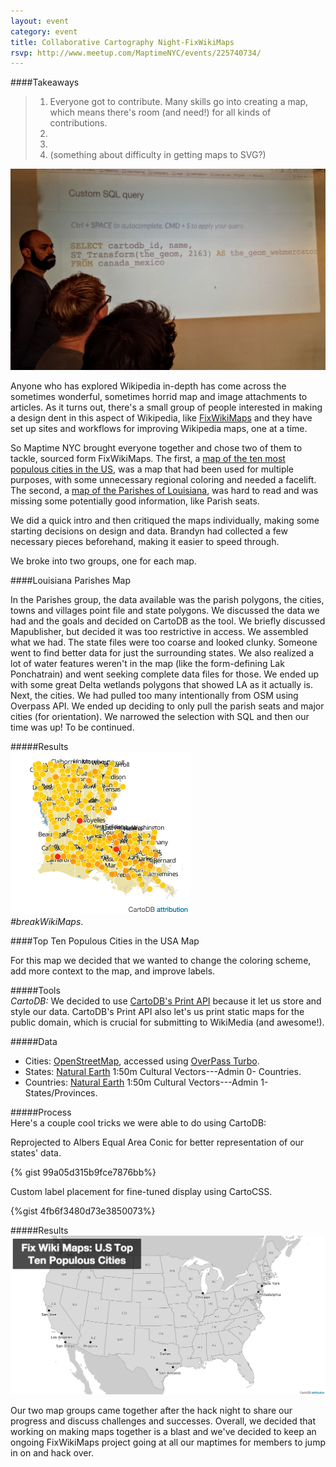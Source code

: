 ```yaml
---
layout: event
category: event
title: Collaborative Cartography Night-FixWikiMaps
rsvp: http://www.meetup.com/MaptimeNYC/events/225740734/
---
```


####Takeaways  
>1.  Everyone got to contribute.  Many skills go into creating a map, which means there's room (and need!) for all kinds of contributions.
>2.  
>3.  
>4.  (something about difficulty in getting maps to SVG?)  

![Collaborative SQL](/img/2015-10-07/20151007_205519.jpg)  

Anyone who has explored Wikipedia in-depth has come across the sometimes wonderful, sometimes horrid map and image attachments to articles. As it turns out, there's a small group of people interested in making a design dent in this aspect of Wikipedia, like [FixWikiMaps](http://fixwikimaps.tumblr.com) and they have set up sites and workflows for improving Wikipedia maps, one at a time. 

So Maptime NYC brought everyone together and chose two of them to tackle, sourced form FixWikiMaps. The first, a [map of the ten most populous cities in the US](https://en.wikipedia.org/wiki/List_of_United_States_cities_by_population), was a map that had been used for multiple purposes, with some unnecessary regional coloring and needed a facelift. The second, a [map of the Parishes of Louisiana](/img/2015-10-07/Louisiana_parishes_map.jpg), was hard to read and was missing some potentially good information, like Parish seats. 

We did a quick intro and then critiqued the maps individually, making some starting decisions on design and data. Brandyn had collected a few necessary pieces beforehand, making it easier to speed through. 

We broke into two groups, one for each map. 


####Louisiana Parishes Map  

In the Parishes group, the data available was the parish polygons, the cities, towns and villages point file and state polygons. We discussed the data we had and the goals and decided on CartoDB as the tool. We briefly discussed Mapublisher, but decided it was too restrictive in access. We assembled what we had. The state files were too coarse and looked clunky. Someone went to find better data for just the surrounding states. We also realized a lot of water features weren't in the map (like the form-defining Lak Ponchatrain) and went seeking complete data files for those. We ended up with some great Delta wetlands polygons that showed LA as it actually is. Next, the cities. We had pulled too many intentionally from OSM using Overpass API. We ended up deciding to only pull the parish seats and major cities (for orientation). We narrowed the selection with SQL and then our time was up! To be continued.  

#####Results  
![](/img/2015-10-07/parishes_afterMaptime.png)  
*#breakWikiMaps*.

####Top Ten Populous Cities in the USA Map  

For this map we decided that we wanted to change the coloring scheme, add more context to the map, and improve labels.  

#####Tools  
*CartoDB:*  We decided to use [CartoDB's Print API](http://blog.cartodb.com/static-maps/) because it let us store and style our data.  CartoDB's Print API also let's us print static maps for the public domain, which is crucial for submitting to WikiMedia (and awesome!).  

#####Data  
* Cities:  [OpenStreetMap](https://www.openstreetmap.org), accessed using [OverPass Turbo](overpass-turbo.eu).  
* States:  [Natural Earth](http://www.naturalearthdata.com/) 1:50m Cultural Vectors---Admin 0- Countries.    
* Countries:  [Natural Earth](http://www.naturalearthdata.com/) 1:50m Cultural Vectors---Admin 1- States/Provinces.    

#####Process  
Here's a couple cool tricks we were able to do using CartoDB:  

Reprojected to Albers Equal Area Conic for better representation of our states' data.  

{% gist 99a05d315b9fce7876bb%}

Custom label placement for fine-tuned display using CartoCSS.  

{%gist 4fb6f3480d73e3850073%}

#####Results  
![](/img/2015-10-07/top-ten-us-populous-cities.png)

Our two map groups came together after the hack night to share our progress and discuss challenges and successes.  Overall, we decided that working on making maps together is a blast and we've decided to keep an ongoing FixWikiMaps project going at all our maptimes for members to jump in on and hack over.  



